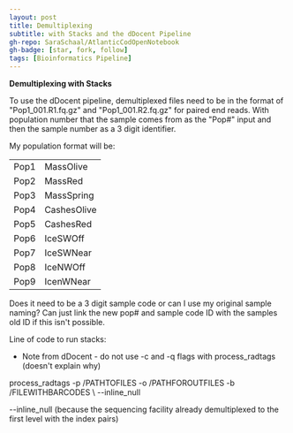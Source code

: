 ```yaml
---
layout: post
title: Demultiplexing 
subtitle: with Stacks and the dDocent Pipeline
gh-repo: SaraSchaal/AtlanticCodOpenNotebook
gh-badge: [star, fork, follow]
tags: [Bioinformatics Pipeline]
---
```


**Demultiplexing with Stacks**

To use the dDocent pipeline, demultiplexed files need to be in the format of "Pop1_001.R1.fq.gz" and "Pop1_001.R2.fq.gz" for 
paired end reads. With population number that the sample comes from as the "Pop#" input and then the sample number as a 3 digit 
identifier. 

My population format will be:

|      |             | 
|------|-------------| 
| Pop1 | MassOlive   | 
| Pop2 | MassRed     | 
| Pop3 | MassSpring  | 
| Pop4 | CashesOlive | 
| Pop5 | CashesRed   | 
| Pop6 | IceSWOff    | 
| Pop7 | IceSWNear   | 
| Pop8 | IceNWOff    | 
| Pop9 | IcenWNear   | 

Does it need to be a 3 digit sample code or can I use my original sample naming? Can just link the new pop# and sample
code ID with the samples old ID if this isn't possible. 

Line of code to run stacks:
  * Note from dDocent - do not use -c and -q flags with process_radtags (doesn't explain why)
  
  process_radtags -p /PATHTOFILES -o /PATHFOROUTFILES -b /FILEWITHBARCODES \ --inline_null

--inline_null (because the sequencing facility already demultiplexed to the first level with the index pairs)
